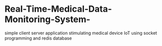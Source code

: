 # Real-Time-Medical-Data-Monitoring-System-
simple client server application stimulating medical device IoT using socket programming and redis database
